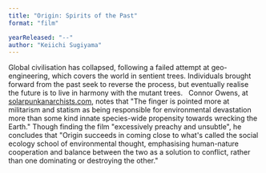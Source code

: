 ```yaml
---
title: "Origin: Spirits of the Past"
format: "film"

yearReleased: "--"
author: "Keiichi Sugiyama"
---
```

Global civilisation has collapsed, following a failed  attempt at geo-engineering, which covers the world in sentient trees.  Individuals brought forward from the past seek to reverse the process, but  eventually realise the future is to live in harmony with the mutant trees.
 
Connor Owens, at <a href="https://solarpunkanarchists.com/2016/02/19/eco-anime-six-movies-with-ecological-themes-tropes-and-messages/#more-31">solarpunkanarchists.com</a>,  notes that "The finger is pointed more at militarism and statism as being  responsible for environmental devastation more than some kind innate  species-wide propensity towards wrecking the Earth." Though finding the film  "excessively preachy and unsubtle", he concludes that "Origin succeeds in coming  close to what's called the social ecology school of environmental thought,  emphasising human-nature cooperation and balance between the two as a solution  to conflict, rather than one dominating or destroying the other."
 
 